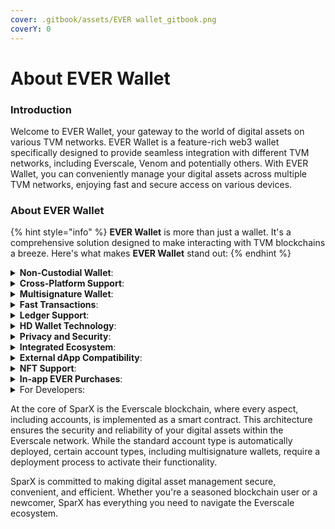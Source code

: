 ```yaml
---
cover: .gitbook/assets/EVER wallet_gitbook.png
coverY: 0
---
```


# About EVER Wallet

### **Introduction**

Welcome to EVER Wallet, your gateway to the world of digital assets on various TVM networks. EVER Wallet is a feature-rich web3 wallet specifically designed to provide seamless integration with different TVM networks, including Everscale, Venom and potentially others. With EVER Wallet, you can conveniently manage your digital assets across multiple TVM networks, enjoying fast and secure access on various devices.

### **About EVER Wallet**

{% hint style="info" %}
**EVER Wallet** is more than just a wallet. It's a comprehensive solution designed to make interacting with TVM blockchains a breeze. Here's what makes **EVER Wallet** stand out:
{% endhint %}

<details>

<summary><strong>Non-Custodial Wallet</strong>: </summary>

**EVER Wallet** gives you full control and ownership of your digital assets, ensuring your privacy and security.

</details>

<details>

<summary><strong>Cross-Platform Support</strong>:</summary>

**EVER Wallet** is available on all major platforms, including iOS and Android, and also as a browser extension for Chrome and Mozilla, ensuring your assets are always within reach.

</details>

<details>

<summary><strong>Multisignature Wallet</strong>: </summary>

**EVER Wallet** supports multiple private keys for transaction signatures, adding an extra layer of security to your assets.

</details>

<details>

<summary><strong>Fast Transactions</strong>: </summary>

**EVER Wallet** is built for speed. Transactions on SparX take just a few seconds, making your digital asset transactions quick and hassle-free.

</details>

<details>

<summary><strong>Ledger Support</strong>:</summary>

For those who prefer cold storage, **EVER Wallet** supports Ledger devices, allowing you to store your EVERs and TIP 3.1 tokens securely.

</details>

<details>

<summary><strong>HD Wallet Technology</strong>:</summary>

Leveraging Hierarchical Deterministic (HD) Wallet technology, **EVER Wallet** allows a single seed to generate an infinite number of public keys and wallets.

</details>

<details>

<summary><strong>Privacy and Security</strong>: </summary>

With **EVER Wallet**, only you can access your wallet. We prioritize your privacy and do not collect any personal information.

</details>

<details>

<summary><strong>Integrated Ecosystem</strong>: </summary>

**EVER Wallet** connects seamlessly with all products in the Everscale ecosystem, including OctusBridge, FlatQube and more.

</details>

<details>

<summary><strong>External dApp Compatibility</strong>: </summary>

**EVER Wallet**'s mobile app browser supports various DeFi products, broadening your opportunities within the decentralized finance landscape.

</details>

<details>

<summary><strong>NFT Support</strong>: </summary>

**EVER Wallet** supports Non-Fungible Tokens (NFTs), enabling you to store and manage your digital art, collectibles, and more.

</details>

<details>

<summary><strong>In-app EVER Purchases</strong>: </summary>

Soon, you'll be able to purchase EVER directly within the **EVER Wallet** app using your bank card.

</details>

<details>

<summary>For Developers: </summary>

**EVER Wallet** includes an inpage provider, offering a web3-like interface for Everscale. This allows developers to interact with a variety of methods, such as `packing/unpacking cells`, `decoding transactions/events/messages`, `executing messages locally`, `sending internal/external messages`, `subscribing to contract states/transactions`, and more. For a deeper dive into these developer tools, check out our [**GitHub repository**](https://github.com/).

</details>

At the core of SparX is the Everscale blockchain, where every aspect, including accounts, is implemented as a smart contract. This architecture ensures the security and reliability of your digital assets within the Everscale network. While the standard account type is automatically deployed, certain account types, including multisignature wallets, require a deployment process to activate their functionality.

SparX is committed to making digital asset management secure, convenient, and efficient. Whether you're a seasoned blockchain user or a newcomer, SparX has everything you need to navigate the Everscale ecosystem.
